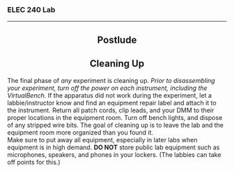 <h3>ELEC 240 Lab<hr></h3>
<center>
<h2>
Postlude
</h2>
<h2>
Cleaning Up
</h2>
</center>
The final phase of
<em>any</em>
experiment is cleaning up.
<em>Prior to disassembling your experiment, turn off the power on each instrument, including the VirtualBench.</em>
If the apparatus did not work during the experiment, let a labbie/instructor know and find an equipment repair label and attach it to the instrument.
Return all patch cords, clip leads, and your DMM to their proper
locations in the equipment room. Turn off bench lights, and dispose of any stripped wire bits.
The goal of cleaning up is to leave the lab and the equipment room more organized than you found it.
<br>
Make sure to put away all equipment, especially in later labs when equipment is in high demand.  <b>DO NOT</b> store public lab equipment such as microphones, speakers, and phones in your lockers. (The labbies can take off points for this.)
